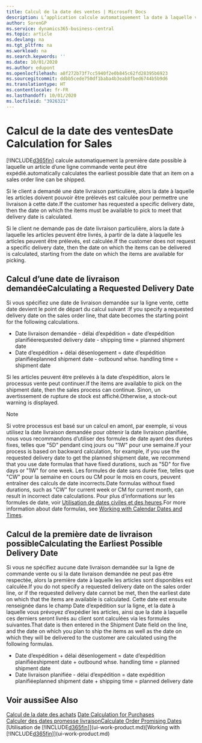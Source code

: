 ```yaml
---
title: Calcul de la date des ventes | Microsoft Docs
description: L’application calcule automatiquement la date à laquelle vous devez commander un article pour l’avoir en stock à une certaine date. Il s’agit de la date à laquelle des articles commandés à une date donnée devraient être disponibles pour le prélèvement.
author: SorenGP
ms.service: dynamics365-business-central
ms.topic: article
ms.devlang: na
ms.tgt_pltfrm: na
ms.workload: na
ms.search.keywords: ''
ms.date: 10/01/2020
ms.author: edupont
ms.openlocfilehash: a8f272b73f7cc5940f2e0b845c62fd28395b6923
ms.sourcegitcommit: ddbb5cede750df1baba4b3eab8fbed6744b5b9d6
ms.translationtype: HT
ms.contentlocale: fr-FR
ms.lasthandoff: 10/01/2020
ms.locfileid: "3926321"
---
```

# <a name="date-calculation-for-sales"></a><span data-ttu-id="49120-104">Calcul de la date des ventes</span><span class="sxs-lookup"><span data-stu-id="49120-104">Date Calculation for Sales</span></span>
[!INCLUDE[d365fin](includes/d365fin_md.md)] <span data-ttu-id="49120-105">calcule automatiquement la première date possible à laquelle un article d’une ligne commande vente peut être expédié.</span><span class="sxs-lookup"><span data-stu-id="49120-105">automatically calculates the earliest possible date that an item on a sales order line can be shipped.</span></span>

<span data-ttu-id="49120-106">Si le client a demandé une date livraison particulière, alors la date à laquelle les articles doivent pouvoir être prélevés est calculée pour permettre une livraison à cette date.</span><span class="sxs-lookup"><span data-stu-id="49120-106">If the customer has requested a specific delivery date, then the date on which the items must be available to pick to meet that delivery date is calculated.</span></span>

<span data-ttu-id="49120-107">Si le client ne demande pas de date livraison particulière, alors la date à laquelle les articles peuvent être livrés, à partir de la date à laquelle les articles peuvent être prélevés, est calculée.</span><span class="sxs-lookup"><span data-stu-id="49120-107">If the customer does not request a specific delivery date, then the date on which the items can be delivered is calculated, starting from the date on which the items are available for picking.</span></span>

## <a name="calculating-a-requested-delivery-date"></a><span data-ttu-id="49120-108">Calcul d’une date de livraison demandée</span><span class="sxs-lookup"><span data-stu-id="49120-108">Calculating a Requested Delivery Date</span></span>
<span data-ttu-id="49120-109">Si vous spécifiez une date de livraison demandée sur la ligne vente, cette date devient le point de départ du calcul suivant :</span><span class="sxs-lookup"><span data-stu-id="49120-109">If you specify a requested delivery date on the sales order line, that date becomes the starting point for the following calculations.</span></span>

- <span data-ttu-id="49120-110">Date livraison demandée - délai d’expédition = date d’expédition planifiée</span><span class="sxs-lookup"><span data-stu-id="49120-110">requested delivery date - shipping time = planned shipment date</span></span>
- <span data-ttu-id="49120-111">Date d’expédition + délai désenlogement = date d’expédition planifiée</span><span class="sxs-lookup"><span data-stu-id="49120-111">planned shipment date - outbound whse. handling time = shipment date</span></span>

<span data-ttu-id="49120-112">Si les articles peuvent être prélevés à la date d’expédition, alors le processus vente peut continuer.</span><span class="sxs-lookup"><span data-stu-id="49120-112">If the items are available to pick on the shipment date, then the sales process can continue.</span></span> <span data-ttu-id="49120-113">Sinon, un avertissement de rupture de stock est affiché.</span><span class="sxs-lookup"><span data-stu-id="49120-113">Otherwise, a stock-out warning is displayed.</span></span>

> [!Note]
> <span data-ttu-id="49120-114">Si votre processus est basé sur un calcul en amont, par exemple, si vous utilisez la date livraison demandée pour obtenir la date livraison planifiée, nous vous recommandons d’utiliser des formules de date ayant des durées fixes, telles que "5D" pendant cinq jours ou "1W" pour une semaine.</span><span class="sxs-lookup"><span data-stu-id="49120-114">If your process is based on backward calculation, for example, if you use the requested delivery date to get the planned shipment date, we recommend that you use date formulas that have fixed durations, such as "5D" for five days or "1W" for one week.</span></span> <span data-ttu-id="49120-115">Les formules de date sans durée fixe, telles que "CW" pour la semaine en cours ou CM pour le mois en cours, peuvent entraîner des calculs de date incorrects.</span><span class="sxs-lookup"><span data-stu-id="49120-115">Date formulas without fixed durations, such as "CW" for current week or CM for current month, can result in incorrect date calculations.</span></span> <span data-ttu-id="49120-116">Pour plus d’informations sur les formules de date, voir [Utilisation de dates civiles et des heures](ui-enter-date-ranges.md).</span><span class="sxs-lookup"><span data-stu-id="49120-116">For more information about date formulas, see [Working with Calendar Dates and Times](ui-enter-date-ranges.md).</span></span>

## <a name="calculating-the-earliest-possible-delivery-date"></a><span data-ttu-id="49120-117">Calcul de la première date de livraison possible</span><span class="sxs-lookup"><span data-stu-id="49120-117">Calculating the Earliest Possible Delivery Date</span></span>
<span data-ttu-id="49120-118">Si vous ne spécifiez aucune date livraison demandée sur la ligne de commande vente ou si la date livraison demandée ne peut pas être respectée, alors la première date à laquelle les articles sont disponibles est calculée.</span><span class="sxs-lookup"><span data-stu-id="49120-118">If you do not specify a requested delivery date on the sales order line, or if the requested delivery date cannot be met, then the earliest date on which that the items are available is calculated.</span></span> <span data-ttu-id="49120-119">Cette date est ensuite renseignée dans le champ Date d’expédition sur la ligne, et la date à laquelle vous prévoyez d’expédier les articles, ainsi que la date à laquelle ces derniers seront livrés au client sont calculées via les formules suivantes.</span><span class="sxs-lookup"><span data-stu-id="49120-119">That date is then entered in the Shipment Date field on the line, and the date on which you plan to ship the items as well as the date on which they will be delivered to the customer are calculated using the following formulas.</span></span>

- <span data-ttu-id="49120-120">Date d’expédition + délai désenlogement = date d’expédition planifiée</span><span class="sxs-lookup"><span data-stu-id="49120-120">shipment date + outbound whse. handling time = planned shipment date</span></span>
- <span data-ttu-id="49120-121">Date livraison planifiée - délai d’expédition = date expédition planifiée</span><span class="sxs-lookup"><span data-stu-id="49120-121">planned shipment date + shipping time = planned delivery date</span></span>


## <a name="see-also"></a><span data-ttu-id="49120-122">Voir aussi</span><span class="sxs-lookup"><span data-stu-id="49120-122">See Also</span></span>  
 <span data-ttu-id="49120-123">[Calcul de la date des achats](purchasing-date-calculation-for-purchases.md) </span><span class="sxs-lookup"><span data-stu-id="49120-123">[Date Calculation for Purchases](purchasing-date-calculation-for-purchases.md) </span></span>  
 [<span data-ttu-id="49120-124">Calculer des dates promesse livraison</span><span class="sxs-lookup"><span data-stu-id="49120-124">Calculate Order Promising Dates</span></span>](sales-how-to-calculate-order-promising-dates.md)  
 <span data-ttu-id="49120-125">[Utilisation de [!INCLUDE[d365fin](includes/d365fin_md.md)]](ui-work-product.md)</span><span class="sxs-lookup"><span data-stu-id="49120-125">[Working with [!INCLUDE[d365fin](includes/d365fin_md.md)]](ui-work-product.md)</span></span>
